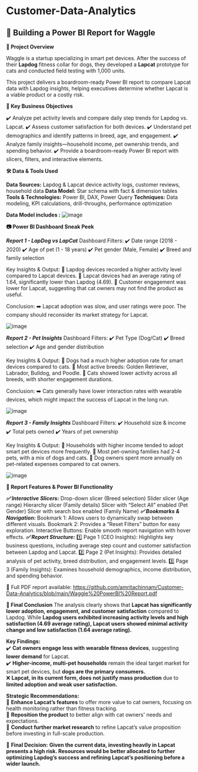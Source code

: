 # Customer-Data-Analytics

## 🐾 Building a Power BI Report for Waggle

**📌 Project Overview**

Waggle is a startup specializing in smart pet devices. After the success of their **Lapdog** fitness collar for dogs, they developed a **Lapcat** prototype for cats and conducted field testing with 1,000 units.

This project delivers a boardroom-ready Power BI report to compare Lapcat data with Lapdog insights, helping executives determine whether Lapcat is a viable product or a costly risk.

**🎯 Key Business Objectives**

✔️ Analyze pet activity levels and compare daily step trends for Lapdog vs. Lapcat.
✔️ Assess customer satisfaction for both devices.
✔️ Understand pet demographics and identify patterns in breed, age, and engagement.
✔️ Analyze family insights—household income, pet ownership trends, and spending behavior.
✔️ Provide a boardroom-ready Power BI report with slicers, filters, and interactive elements.

**🛠️ Data & Tools Used**

**Data Sources:** Lapdog & Lapcat device activity logs, customer reviews, household data
**Data Model:** Star schema with fact & dimension tables
**Tools & Technologies:** Power BI, DAX, Power Query
**Techniques:** Data modeling, KPI calculations, drill-throughs, performance optimization

**Data Model includes :**
![image](https://github.com/user-attachments/assets/b221abc6-7755-4276-be7e-89bf374cd9a0)


**📷 Power BI Dashboard Sneak Peek**

_**Report 1 - LapDog vs LapCat**_
Dashboard Filters:
✔️ Date range (2018 - 2020)
✔️ Age of pet (1 - 18 years)
✔️ Pet gender (Male, Female)
✔️ Breed and family selection

Key Insights & Output:
🔹 Lapdog devices recorded a higher activity level compared to Lapcat devices.
🔹 Lapcat devices had an average rating of 1.64, significantly lower than Lapdog (4.69).
🔹 Customer engagement was lower for Lapcat, suggesting that cat owners may not find the product as useful.

Conclusion:
➡️ Lapcat adoption was slow, and user ratings were poor. The company should reconsider its market strategy for Lapcat.

![image](https://github.com/user-attachments/assets/b0441cb8-8468-4076-898a-bc949a8d25a0)

**_Report 2 - Pet Insights_**
Dashboard Filters:
✔️ Pet Type (Dog/Cat)
✔️ Breed selection
✔️ Age and gender distribution

Key Insights & Output:
🔹 Dogs had a much higher adoption rate for smart devices compared to cats.
🔹 Most active breeds: Golden Retriever, Labrador, Bulldog, and Poodle.
🔹 Cats showed lower activity across all breeds, with shorter engagement durations.

Conclusion:
➡️ Cats generally have lower interaction rates with wearable devices, which might impact the success of Lapcat in the long run.

![image](https://github.com/user-attachments/assets/afa04359-05e0-4ab5-98ae-3d9cf9d98117)

**_Report 3 - Family Insights_**
Dashboard Filters:
✔️ Household size & income
✔️ Total pets owned
✔️ Years of pet ownership

Key Insights & Output:
🔹 Households with higher income tended to adopt smart pet devices more frequently.
🔹 Most pet-owning families had 2-4 pets, with a mix of dogs and cats.
🔹 Dog owners spent more annually on pet-related expenses compared to cat owners.

![image](https://github.com/user-attachments/assets/06d867f7-9462-449f-8314-10a642f9bb8f)


**🎨 Report Features & Power BI Functionality**

_**✅ Interactive Slicers:**_
Drop-down slicer (Breed selection)
Slider slicer (Age range)
Hierarchy slicer (Family details)
Slicer with “Select All” enabled (Pet Gender)
Slicer with search box enabled (Family Name)
**_✅ Bookmarks & Navigation:_**
Bookmark 1: Allows users to dynamically swap between different visuals.
Bookmark 2: Provides a “Reset Filters” button for easy exploration.
Interactive Buttons: Enable smooth report navigation with hover effects.
_**✅ Report Structure:**_
1️⃣ Page 1 (CEO Insights): Highlights key business questions, including average step count and customer satisfaction between Lapdog and Lapcat.
2️⃣ Page 2 (Pet Insights): Provides detailed analysis of pet activity, breed distribution, and engagement levels.
3️⃣ Page 3 (Family Insights): Examines household demographics, income distribution, and spending behavior.

📄 Full PDF report available: https://github.com/amritachinnam/Customer-Data-Analytics/blob/main/Waggle%20PowerBI%20Report.pdf

**🚀 Final Conclusion**
The analysis clearly shows that **Lapcat has significantly lower adoption, engagement, and customer satisfaction** compared to Lapdog. While **Lapdog users exhibited increasing activity levels and high satisfaction (4.69 average rating), Lapcat users showed minimal activity change and low satisfaction (1.64 average rating).**  

**Key Findings:**  
✔️ **Cat owners engage less with wearable fitness devices**, suggesting **lower demand** for Lapcat.  
✔️ **Higher-income, multi-pet households** remain the ideal target market for smart pet devices, but **dogs are the primary consumers.**  
❌ **Lapcat, in its current form, does not justify mass production** due to **limited adoption and weak user satisfaction.**  

**Strategic Recommendations:**  
🔹 **Enhance Lapcat’s features** to offer more value to cat owners, focusing on health monitoring rather than fitness tracking.  
🔹 **Reposition the product** to better align with cat owners' needs and expectations.  
🔹 **Conduct further market research** to refine Lapcat’s value proposition before investing in full-scale production.  

🚨 **Final Decision:** **Given the current data, investing heavily in Lapcat presents a high risk. Resources would be better allocated to further optimizing Lapdog’s success and refining Lapcat’s positioning before a wider launch.**

